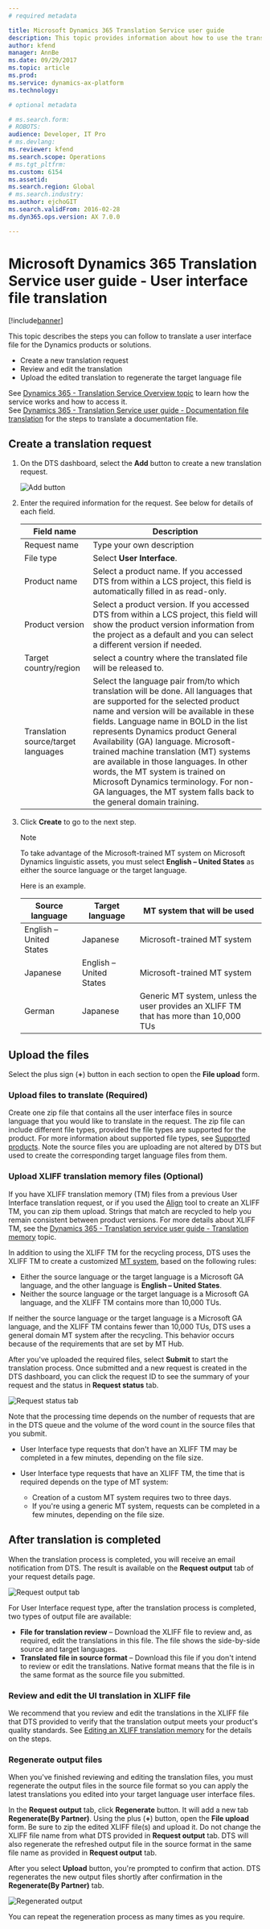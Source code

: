 ```yaml
---
# required metadata

title: Microsoft Dynamics 365 Translation Service user guide
description: This topic provides information about how to use the translation service for Microsoft Dynamics 365 products.
author: kfend
manager: AnnBe
ms.date: 09/29/2017
ms.topic: article
ms.prod: 
ms.service: dynamics-ax-platform
ms.technology: 

# optional metadata

# ms.search.form: 
# ROBOTS: 
audience: Developer, IT Pro
# ms.devlang: 
ms.reviewer: kfend
ms.search.scope: Operations
# ms.tgt_pltfrm: 
ms.custom: 6154
ms.assetid: 
ms.search.region: Global
# ms.search.industry: 
ms.author: ejchoGIT
ms.search.validFrom: 2016-02-28
ms.dyn365.ops.version: AX 7.0.0

---
```


# Microsoft Dynamics 365 Translation Service user guide - User interface file translation

[!include[banner](../includes/banner.md)]

This topic describes the steps you can follow to translate a user interface file for the Dynamics products or solutions. 
+ Create a new translation request
+ Review and edit the translation
+ Upload the edited translation to regenerate the target language file  

See [Dynamics 365 - Translation Service Overview topic](./translation-service-overview.md#microsoft-dynamics-365---translation-service-overview) to learn how the service works and how to access it.  
See [Dynamics 365 - Translation Service user guide - Documentation file translation](./use-translation-service-ua.md) for the steps to translate a documentation file. 

## Create a translation request
1. On the DTS dashboard, select the **Add** button to create a new translation request.  

    ![Add button](./media/dts-request1.png "Add button")

2. Enter the required information for the request. See below for details of each field.  

    | Field name        | Description |
    |-------------------|-------------|
    | Request name      | Type your own description |
    | File type      | Select **User Interface**. |
    | Product name      | Select a product name. If you accessed DTS from within a LCS project, this field is automatically filled in as read-only. |
    | Product version   | Select a product version. If you accessed DTS from within a LCS project, this field will show the product version information from the project as a default and you can select a different version if needed.|
    | Target country/region | select a country where the translated file will be released to.|
    | Translation source/target languages | Select the language pair from/to which translation will be done. All languages that are supported for the selected product name and version will be available in these fields. Language name in BOLD in the list represents Dynamics product General Availability (GA) language. Microsoft-trained machine translation (MT) systems are available in those languages. In other words, the MT system is trained on Microsoft Dynamics terminology. For non-GA languages, the MT system falls back to the general domain training.|

3. Click **Create** to go to the next step.
        
    > [!NOTE]
    > To take advantage of the Microsoft-trained MT system on Microsoft Dynamics linguistic assets, you must select **English – United States** as either the source language or the target language.

    Here is an example.

    | Source language         | Target language         | MT system that will be used |
    |-------------------------|-------------------------|-----------------------------|
    | English – United States | Japanese	              | Microsoft-trained MT system |
    | Japanese                | English – United States	| Microsoft-trained MT system |
    | German                  | Japanese                | Generic MT system, unless the user provides an XLIFF TM that has more than 10,000 TUs |


## Upload the files
Select the plus sign (**+**) button in each section to open the **File upload** form.  

### Upload files to translate (Required)
Create one zip file that contains all the user interface files in source language that you would like to translate in the request. The zip file can include different file types, provided the file types are supported for the product. For more information about supported file types, see [Supported products](./translation-service-overview.md#supported-products). Note the source files you are uploading are not altered by DTS but used to create the corresponding target language files from them. 

### Upload XLIFF translation memory files (Optional)
If you have XLIFF translation memory (TM) files from a previous User Interface translation request, or if you used the [Align](./use-translation-service-tm.md#creating-a-translation-memory---alignment) tool to create an XLIFF TM, you can zip them upload. Strings that match are recycled to help you remain consistent between product versions. For more details about XLIFF TM, see the [Dynamics 365 - Translation service user guide - Translation memory](./use-translation-service-tm.md) topic.

In addition to using the XLIFF TM for the recycling process, DTS uses the XLIFF TM to create a customized [MT system](./translation-service-overview.md#custom-trained-mt-system), based on the following rules:

+ Either the source language or the target language is a Microsoft GA language, and the other language is **English – United States**.
+ Neither the source language or the target language is a Microsoft GA language, and the XLIFF TM contains more than 10,000 TUs.

If neither the source language or the target language is a Microsoft GA language, and the XLIFF TM contains fewer than 10,000 TUs, DTS uses a general domain MT system after the recycling. This behavior occurs because of the requirements that are set by MT Hub.

After you've uploaded the required files, select **Submit** to start the translation process. Once submitted and a new request is created in the DTS dashboard, you can click the request ID to see the summary of your request and the status in **Request status** tab. 

![Request status tab](./media/dts-request-status.png "Request status tab")

Note that the processing time depends on the number of requests that are in the DTS queue and the volume of the word count in the source files that you submit.

+ User Interface type requests that don't have an XLIFF TM may be completed in a few minutes, depending on the file size.
+ User Interface type requests that have an XLIFF TM, the time that is required depends on the type of MT system:

    + Creation of a custom MT system requires two to three days.
    + If you're using a generic MT system, requests can be completed in a few minutes, depending on the file size.


## After translation is completed
When the translation process is completed, you will receive an email notification from DTS. The result is available on the **Request output** tab of your request details page.

![Request output tab](./media/dts-output.png "Request output tab")

For User Interface request type, after the translation process is completed, two types of output file are available:

+ **File for translation review** – Download the XLIFF file to review and, as required, edit the translations in this file. The file shows the side-by-side source and target languages.
+ **Translated file in source format** – Download this file if you don't intend to review or edit the translations. Native format means that the file is in the same format as the source file you submitted.


### Review and edit the UI translation in XLIFF file
We recommend that you review and edit the translations in the XLIFF file that DTS provided to verify that the translation output meets your product's quality standards. See [Editing an XLIFF translation memory](./use-translation-service-tm.md#editing-an-xliff-translation-memeory) for the details on the steps. 

### Regenerate output files
When you've finished reviewing and editing the translation files, you must regenerate the output files in the source file format so you can apply the latest translations you edited into your target language user interface files.

In the **Request output** tab, click **Regenerate** button. It will add a new tab **Regenerate(By Partner)**. Using the plus (**+**) button, open the **File upload** form. Be sure to zip the edited XLIFF file(s) and upload it. Do not change the XLIFF file name from what DTS provided in **Request output** tab. DTS will also regenerate the refreshed output file in the source format in the same file name as provided in **Request output** tab. 

After you select **Upload** button, you're prompted to confirm that action. DTS regenerates the new output files shortly after confirmation in the **Regenerate(By Partner)** tab. 

![Regenerated output](./media/dts-regenerate-output.png "Regenerated output")

You can repeat the regeneration process as many times as you require.

